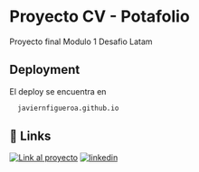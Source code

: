 
# Proyecto CV - Potafolio

Proyecto final Modulo 1 Desafio Latam


## Deployment

El deploy se encuentra en 

```bash
  javiernfigueroa.github.io
```


## 🔗 Links
[![Link al proyecto](https://img.shields.io/badge/my_portfolio-000?style=for-the-badge&logo=ko-fi&logoColor=white)](https://javiernfigueroa.github.io/)
[![linkedin](https://img.shields.io/badge/linkedin-0A66C2?style=for-the-badge&logo=linkedin&logoColor=white)](https://www.linkedin.com/in/javiernfigueroa/)


